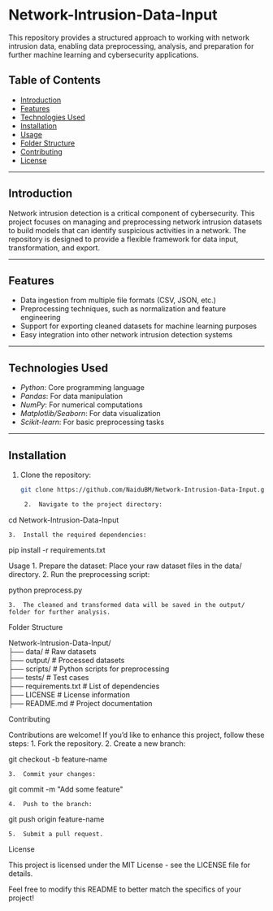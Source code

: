 # Network-Intrusion-Data-Input

This repository provides a structured approach to working with network intrusion data, enabling data preprocessing, analysis, and preparation for further machine learning and cybersecurity applications.  

## Table of Contents  
- [Introduction](#introduction)  
- [Features](#features)  
- [Technologies Used](#technologies-used)  
- [Installation](#installation)  
- [Usage](#usage)  
- [Folder Structure](#folder-structure)  
- [Contributing](#contributing)  
- [License](#license)  

---

## Introduction  

Network intrusion detection is a critical component of cybersecurity. This project focuses on managing and preprocessing network intrusion datasets to build models that can identify suspicious activities in a network. The repository is designed to provide a flexible framework for data input, transformation, and export.  

---

## Features  

- Data ingestion from multiple file formats (CSV, JSON, etc.)  
- Preprocessing techniques, such as normalization and feature engineering  
- Support for exporting cleaned datasets for machine learning purposes  
- Easy integration into other network intrusion detection systems  

---

## Technologies Used  

- *Python*: Core programming language  
- *Pandas*: For data manipulation  
- *NumPy*: For numerical computations  
- *Matplotlib/Seaborn*: For data visualization  
- *Scikit-learn*: For basic preprocessing tasks  

---

## Installation  

1. Clone the repository:  
   ```bash  
   git clone https://github.com/NaiduBM/Network-Intrusion-Data-Input.git  

	2.	Navigate to the project directory:

cd Network-Intrusion-Data-Input  


	3.	Install the required dependencies:

pip install -r requirements.txt  

Usage
	1.	Prepare the dataset: Place your raw dataset files in the data/ directory.
	2.	Run the preprocessing script:

python preprocess.py  


	3.	The cleaned and transformed data will be saved in the output/ folder for further analysis.

Folder Structure

Network-Intrusion-Data-Input/  
├── data/                  # Raw datasets  
├── output/                # Processed datasets  
├── scripts/               # Python scripts for preprocessing  
├── tests/                 # Test cases  
├── requirements.txt       # List of dependencies  
├── LICENSE                # License information  
├── README.md              # Project documentation  

Contributing

Contributions are welcome! If you’d like to enhance this project, follow these steps:
	1.	Fork the repository.
	2.	Create a new branch:

git checkout -b feature-name  


	3.	Commit your changes:

git commit -m "Add some feature"  


	4.	Push to the branch:

git push origin feature-name  


	5.	Submit a pull request.

License

This project is licensed under the MIT License - see the LICENSE file for details.

Feel free to modify this README to better match the specifics of your project!
